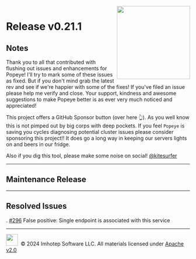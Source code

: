 <img src="https://raw.githubusercontent.com/derailed/popeye/master/assets/popeye_logo.png" align="right" width="200" height="auto"/>

# Release v0.21.1

## Notes

Thank you to all that contributed with flushing out issues and enhancements for Popeye! I'll try to mark some of these issues as fixed. But if you don't mind grab the latest rev and see if we're happier with some of the fixes! If you've filed an issue please help me verify and close. Your support, kindness and awesome suggestions to make Popeye better is as ever very much noticed and appreciated!

This project offers a GitHub Sponsor button (over here 👆). As you well know this is not pimped out by big corps with deep pockets. If you feel `Popeye` is saving you cycles diagnosing potential cluster issues please consider sponsoring this project!! It does go a long way in keeping our servers lights on and beers in our fridge.

Also if you dig this tool, please make some noise on social! [@kitesurfer](https://twitter.com/kitesurfer)

---

## Maintenance Release

---

## Resolved Issues

. [#296](https://github.com/derailed/popeye/issues/296) False positive: Single endpoint is associated with this service

---

<img src="https://raw.githubusercontent.com/derailed/popeye/master/assets/imhotep_logo.png" width="32" height="auto"/>&nbsp; © 2024 Imhotep Software LLC. All materials licensed under [Apache v2.0](http://www.apache.org/licenses/LICENSE-2.0)
